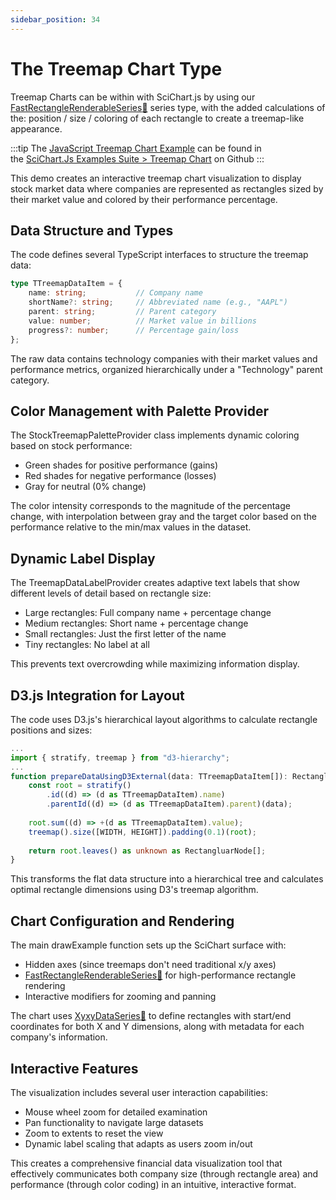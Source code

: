 ```yaml
---
sidebar_position: 34
---
```


# The Treemap Chart Type

Treemap Charts can be within with SciChart.js by using our [FastRectangleRenderableSeries:blue_book:](https://www.scichart.com/documentation/js/v4/typedoc/classes/fastrectanglerenderableseries.html) series type, with the added calculations of the: position / size / coloring of each rectangle to create a treemap-like appearance.

:::tip
The [JavaScript Treemap Chart Example](https://scichart.com/demo/javascript-treemap-chart) can be found in the [SciChart.Js Examples Suite > Treemap Chart](https://github.com/ABTSoftware/SciChart.JS.Examples/tree/release_v4.0/Examples/src/components/Examples/Charts2D/BasicChartTypes/TreemapChart) on Github
::: 

<ChartFromSciChartDemo 
    src="http://stagingdemo2.scichart.com/demo/iframe/treemap-chart"
    title="Treemap Chart"
/>

This demo creates an interactive treemap chart visualization to display stock market data where companies are represented as rectangles sized by their market value and colored by their performance percentage.

## Data Structure and Types

The code defines several TypeScript interfaces to structure the treemap data:

```ts
type TTreemapDataItem = {
    name: string;           // Company name
    shortName?: string;     // Abbreviated name (e.g., "AAPL")
    parent: string;         // Parent category
    value: number;          // Market value in billions
    progress?: number;      // Percentage gain/loss
};
```

The raw data contains technology companies with their market values and performance metrics, organized hierarchically under a "Technology" parent category.

## Color Management with Palette Provider

The StockTreemapPaletteProvider class implements dynamic coloring based on stock performance:

- Green shades for positive performance (gains)
- Red shades for negative performance (losses)
- Gray for neutral (0% change)

The color intensity corresponds to the magnitude of the percentage change, with interpolation between gray and the target color based on the performance relative to the min/max values in the dataset.

## Dynamic Label Display
The TreemapDataLabelProvider creates adaptive text labels that show different levels of detail based on rectangle size:

- Large rectangles: Full company name + percentage change
- Medium rectangles: Short name + percentage change
- Small rectangles: Just the first letter of the name
- Tiny rectangles: No label at all

This prevents text overcrowding while maximizing information display.

## D3.js Integration for Layout

The code uses D3.js's hierarchical layout algorithms to calculate rectangle positions and sizes:

```ts
...
import { stratify, treemap } from "d3-hierarchy";
...
function prepareDataUsingD3External(data: TTreemapDataItem[]): RectangluarNode[] {
    const root = stratify()
        .id((d) => (d as TTreemapDataItem).name)
        .parentId((d) => (d as TTreemapDataItem).parent)(data);
    
    root.sum((d) => +(d as TTreemapDataItem).value);
    treemap().size([WIDTH, HEIGHT]).padding(0.1)(root);
    
    return root.leaves() as unknown as RectangluarNode[];
}
```
This transforms the flat data structure into a hierarchical tree and calculates optimal rectangle dimensions using D3's treemap algorithm.

## Chart Configuration and Rendering

The main drawExample function sets up the SciChart surface with:

- Hidden axes (since treemaps don't need traditional x/y axes)
- [FastRectangleRenderableSeries:blue_book:](https://www.scichart.com/documentation/js/v4/typedoc/classes/fastrectanglerenderableseries.html) for high-performance rectangle rendering
- Interactive modifiers for zooming and panning

The chart uses [XyxyDataSeries:blue_book:](https://www.scichart.com/documentation/js/v4/typedoc/classes/xyxydataseries.html) to define rectangles with start/end coordinates for both X and Y dimensions, along with metadata for each company's information.

## Interactive Features
The visualization includes several user interaction capabilities:

- Mouse wheel zoom for detailed examination
- Pan functionality to navigate large datasets
- Zoom to extents to reset the view
- Dynamic label scaling that adapts as users zoom in/out

This creates a comprehensive financial data visualization tool that effectively communicates both company size (through rectangle area) and performance (through color coding) in an intuitive, interactive format.